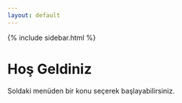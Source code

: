 ```yaml
---
layout: default
---
```


{% include sidebar.html %}

# Hoş Geldiniz
Soldaki menüden bir konu seçerek başlayabilirsiniz.
